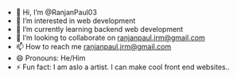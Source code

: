 - 👋 Hi, I’m @RanjanPaul03
- 👀 I’m interested in web development
- 🌱 I’m currently learning backend web development 
- 💞️ I’m looking to collaborate on ranjanpaul.jrm@gmail.com 
- 📫 How to reach me ranjanpaul.jrm@gmail.com
- 😄 Pronouns: He/Him
- ⚡ Fun fact: I am aslo a artist. I can make cool front end websites..

<!---
RanjanPaul03/RanjanPaul03 is a ✨ special ✨ repository because its `README.md` (this file) appears on your GitHub profile.
You can click the Preview link to take a look at your changes.
--->
